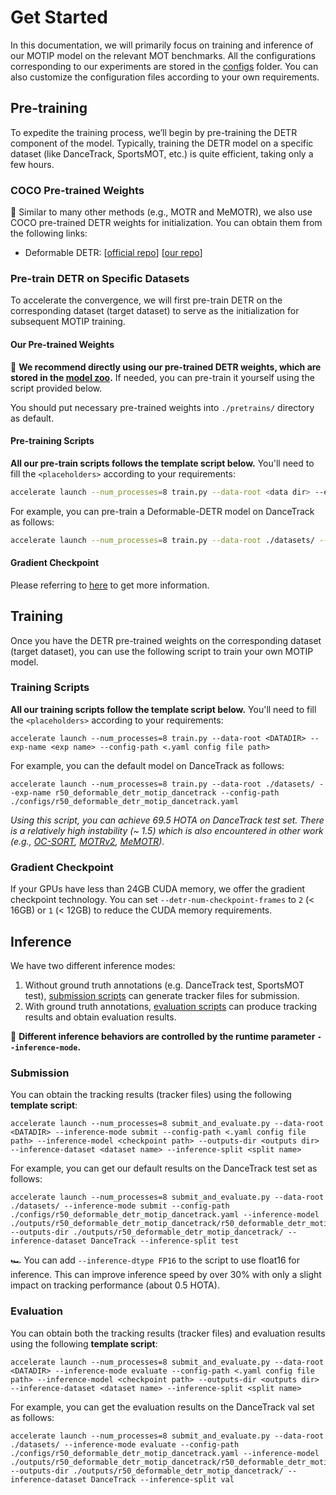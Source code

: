 # Get Started

In this documentation, we will primarily focus on training and inference of our MOTIP model on the relevant MOT benchmarks. All the configurations corresponding to our experiments are stored in the [configs](../configs/) folder. You can also customize the configuration files according to your own requirements.

## Pre-training

To expedite the training process, we’ll begin by pre-training the DETR component of the model. Typically, training the DETR model on a specific dataset (like DanceTrack, SportsMOT, etc.) is quite efficient, taking only a few hours.

### COCO Pre-trained Weights

:floppy_disk: ​Similar to many other methods (e.g., MOTR and MeMOTR), we also use COCO pre-trained DETR weights for initialization. You can obtain them from the following links:

- Deformable DETR: [[official repo](https://github.com/fundamentalvision/Deformable-DETR)] [[our repo](https://github.com/MCG-NJU/MOTIP/releases/download/v0.1/r50_deformable_detr_coco.pth)]

### Pre-train DETR on Specific Datasets

To accelerate the convergence, we will first pre-train DETR on the corresponding dataset (target dataset) to serve as the initialization for subsequent MOTIP training.

#### Our Pre-trained Weights

:floppy_disk: **We recommend directly using our pre-trained DETR weights, which are stored in the [model zoo](./MODEL_ZOO.md#DETR).** If needed, you can pre-train it yourself using the script provided below.

You should put necessary pre-trained weights into `./pretrains/` directory as default.

#### Pre-training Scripts

**All our pre-train scripts follows the template script below.** You'll need to fill the `<placeholders>` according to your requirements:

```bash
accelerate launch --num_processes=8 train.py --data-root <data dir> --exp-name <exp name> --config-path <.yaml config file path>
```

For example, you can pre-train a Deformable-DETR model on DanceTrack as follows:

```bash
accelerate launch --num_processes=8 train.py --data-root ./datasets/ --exp-name pretrain_r50_deformable_detr_dancetrack --config-path ./configs/pretrain_r50_deformable_detr_dancetrack.yaml
```

#### Gradient Checkpoint

Please referring to [here](./GET_STARTED.md#gradient-checkpoint) to get more information.

## Training

Once you have the DETR pre-trained weights on the corresponding dataset (target dataset), you can use the following script to train your own MOTIP model.

### Training Scripts

**All our training scripts follow the template script below.** You'll need to fill the `<placeholders>` according to your requirements:

```shell
accelerate launch --num_processes=8 train.py --data-root <DATADIR> --exp-name <exp name> --config-path <.yaml config file path>
```

For example, you can the default model on DanceTrack as follows:

```shell
accelerate launch --num_processes=8 train.py --data-root ./datasets/ --exp-name r50_deformable_detr_motip_dancetrack --config-path ./configs/r50_deformable_detr_motip_dancetrack.yaml
```

*Using this script, you can achieve 69.5 HOTA on DanceTrack test set. There is a relatively high instability (~ 1.5) which is also encountered in other work (e.g., [OC-SORT](https://github.com/noahcao/OC_SORT), [MOTRv2](https://github.com/megvii-research/MOTRv2/issues/2), [MeMOTR](https://github.com/MCG-NJU/MeMOTR/issues/17)).*

### Gradient Checkpoint

If your GPUs have less than 24GB CUDA memory, we offer the gradient checkpoint technology. You can set `--detr-num-checkpoint-frames` to `2` (< 16GB) or `1` (< 12GB) to reduce the CUDA memory requirements.

## Inference

We have two different inference modes:

1. Without ground truth annotations (e.g. DanceTrack test, SportsMOT test), [submission scripts](#Submission) can generate tracker files for submission.
2. With ground truth annotations, [evaluation scripts](#Evaluation) can produce tracking results and obtain evaluation results.

:pushpin: **Different inference behaviors are controlled by the runtime parameter `--inference-mode`.**

### Submission

You can obtain the tracking results (tracker files) using the following **template script**:

```shell
accelerate launch --num_processes=8 submit_and_evaluate.py --data-root <DATADIR> --inference-mode submit --config-path <.yaml config file path> --inference-model <checkpoint path> --outputs-dir <outputs dir> --inference-dataset <dataset name> --inference-split <split name>
```

For example, you can get our default results on the DanceTrack test set as follows:

```shell
accelerate launch --num_processes=8 submit_and_evaluate.py --data-root ./datasets/ --inference-mode submit --config-path ./configs/r50_deformable_detr_motip_dancetrack.yaml --inference-model ./outputs/r50_deformable_detr_motip_dancetrack/r50_deformable_detr_motip_dancetrack.pth --outputs-dir ./outputs/r50_deformable_detr_motip_dancetrack/ --inference-dataset DanceTrack --inference-split test
```

:racing_car: You can add `--inference-dtype FP16` to the script to use float16 for inference. This can improve inference speed by over 30% with only a slight impact on tracking performance (about 0.5 HOTA).

### Evaluation

You can obtain both the tracking results (tracker files) and evaluation results using the following **template script**:

```shell
accelerate launch --num_processes=8 submit_and_evaluate.py --data-root <DATADIR> --inference-mode evaluate --config-path <.yaml config file path> --inference-model <checkpoint path> --outputs-dir <outputs dir> --inference-dataset <dataset name> --inference-split <split name>
```

For example, you can get the evaluation results on the DanceTrack val set as follows:

```shell
accelerate launch --num_processes=8 submit_and_evaluate.py --data-root ./datasets/ --inference-mode evaluate --config-path ./configs/r50_deformable_detr_motip_dancetrack.yaml --inference-model ./outputs/r50_deformable_detr_motip_dancetrack/r50_deformable_detr_motip_dancetrack.pth --outputs-dir ./outputs/r50_deformable_detr_motip_dancetrack/ --inference-dataset DanceTrack --inference-split val
```
